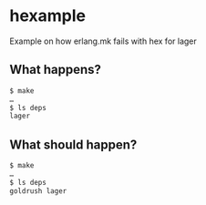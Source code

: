 # hexample
Example on how erlang.mk fails with hex for lager

## What happens?
```bash
$ make
…
$ ls deps
lager
```

## What **should** happen?
```bash
$ make
…
$ ls deps
goldrush lager
```
